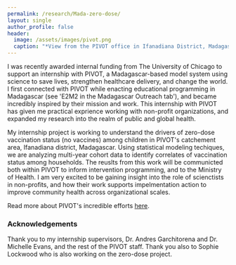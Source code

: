 ```yaml
---
permalink: /research/Mada-zero-dose/
layout: single
author_profile: false
header:
  image: /assets/images/pivot.png
  caption: "*View from the PIVOT office in Ifanadiana District, Madagascar*"
---
```


I was recently awarded internal funding from The University of Chicago to support an internship with PIVOT, a Madagascar-based model system using science to save lives, strengthen healthcare delivery, and change the world. I first connected with PIVOT while enacting educational programming in Madagascar (see 'E2M2 in the Madagascar Outreach tab'), and became incredibly inspired by their mission and work. This internship with PIVOT has given me practical exprience working with non-profit organizations, and expanded my research into the realm of public and global health. 

My internship project is working to understand the drivers of zero-dose vaccination status (no vaccines) among children in PIVOT's catchement area, Ifanadiana district, Madagascar. Using statistical modeling techiques, we are analyzing multi-year cohort data to identify correlates of vaccination status among households. The reuslts from this work will be communicted both within PIVOT to inform intervention programming, and to the Ministry of Health. I am very excited to be gaining insight into the role of scienctists in non-profits, and how their work supports impelmentation action to improve community health across organizational scales.

Read more about PIVOT's incredible efforts [here](https://www.pivotworks.org/).


### Acknowledgements

Thank you to my internship supervisors, Dr. Andres Garchitorena and Dr. Michelle Evans, and the rest of the PIVOT staff. Thank you also to Sophie Lockwood who is also working on the zero-dose project. 